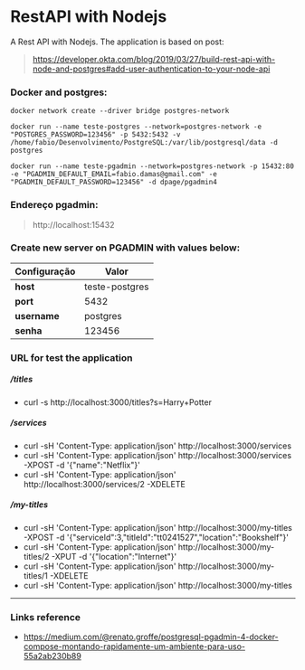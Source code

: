 # RestAPI with Nodejs

A Rest API with Nodejs. The application is based on post: 
> https://developer.okta.com/blog/2019/03/27/build-rest-api-with-node-and-postgres#add-user-authentication-to-your-node-api

### Docker and postgres:
```shell
docker network create --driver bridge postgres-network

docker run --name teste-postgres --network=postgres-network -e "POSTGRES_PASSWORD=123456" -p 5432:5432 -v /home/fabio/Desenvolvimento/PostgreSQL:/var/lib/postgresql/data -d postgres

docker run --name teste-pgadmin --network=postgres-network -p 15432:80 -e "PGADMIN_DEFAULT_EMAIL=fabio.damas@gmail.com" -e "PGADMIN_DEFAULT_PASSWORD=123456" -d dpage/pgadmin4
```


### Endereço pgadmin: 
> http://localhost:15432 


### Create new server on PGADMIN with values below:
Configuração | Valor
------------ | -------------
**host** | teste-postgres
**port** | 5432
**username** | postgres
**senha**| 123456

### URL for test the application
##### /titles
* curl -s http://localhost:3000/titles?s=Harry+Potter

##### /services
* curl -sH 'Content-Type: application/json' http://localhost:3000/services
* curl -sH 'Content-Type: application/json' http://localhost:3000/services -XPOST -d '{"name":"Netflix"}'
* curl -sH 'Content-Type: application/json' http://localhost:3000/services/2 -XDELETE

##### /my-titles
* curl -sH 'Content-Type: application/json' http://localhost:3000/my-titles -XPOST -d '{"serviceId":3,"titleId":"tt0241527","location":"Bookshelf"}'
* curl -sH 'Content-Type: application/json' http://localhost:3000/my-titles/2 -XPUT -d '{"location":"Internet"}'
* curl -sH 'Content-Type: application/json' http://localhost:3000/my-titles/1 -XDELETE
* curl -sH 'Content-Type: application/json' http://localhost:3000/my-titles

---

### Links reference
* https://medium.com/@renato.groffe/postgresql-pgadmin-4-docker-compose-montando-rapidamente-um-ambiente-para-uso-55a2ab230b89





 







